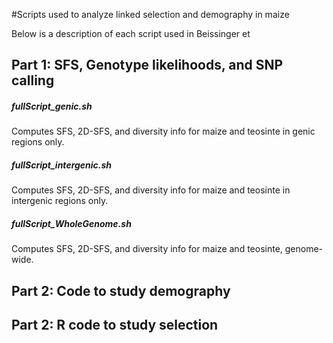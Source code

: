 #Scripts used to analyze linked selection and demography in maize

Below is a description of each script used in Beissinger et

## Part 1: SFS, Genotype likelihoods, and SNP calling

##### fullScript_genic.sh
Computes SFS, 2D-SFS, and diversity info for maize and teosinte in genic regions only.

##### fullScript_intergenic.sh
Computes SFS, 2D-SFS, and diversity info for maize and teosinte in intergenic regions only.

##### fullScript_WholeGenome.sh
Computes SFS, 2D-SFS, and diversity info for maize and teosinte, genome-wide.

## Part 2: Code to study demography



## Part 2: R code to study selection


